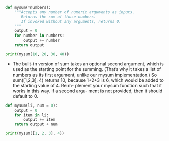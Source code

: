 ```python
def mysum(*numbers):
    """Accepts any number of numeric arguments as inputs.
       Returns the sum of those numbers.
       If invoked without any arguments, returns 0.
    """
    output = 0
    for number in numbers:
        output += number
    return output

print(mysum(10, 20, 30, 40))
```

* The built-in version of sum takes an optional second argument, which is used as the starting point for the summing. (That’s why it takes a list of numbers as its first argument, unlike our mysum implementation.) So sum([1,2,3], 4) returns 10, because 1+2+3 is 6, which would be added to the starting value of 4. Reim- plement your mysum function such that it works in this way. If a second argu- ment is not provided, then it should default to 0.

```python
def mysum(li, num = 0):
    output = 0
    for item in li:
        output += item
    return output + num

print(mysum([1, 2, 3], 4))
```
